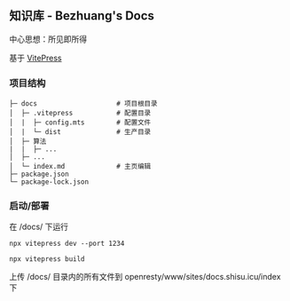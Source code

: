 ## 知识库 - Bezhuang's Docs

中心思想：所见即所得

基于 [VitePress](https://vitepress.dev/zh)

### 项目结构

```
├─ docs                    # 项目根目录
│  ├─ .vitepress           # 配置目录
│  |  ├─ config.mts        # 配置文件
│  |  └─ dist              # 生产目录
│  ├─ 算法
|  |  ├─ ...
│  ├─ ...
│  └─ index.md             # 主页编辑
├─ package.json
└─ package-lock.json
```

### 启动/部署

在 /docs/ 下运行

```
npx vitepress dev --port 1234

npx vitepress build
```

上传 /docs/ 目录内的所有文件到 openresty/www/sites/docs.shisu.icu/index 下
